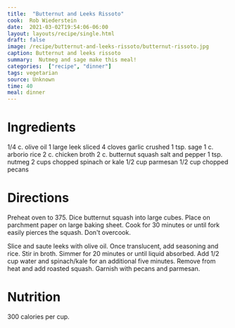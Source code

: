 ```yaml
---
title:  "Butternut and Leeks Rissoto"
cook:  Rob Wiederstein
date:  2021-03-02T19:54:06-06:00
layout: layouts/recipe/single.html
draft: false
image: /recipe/butternut-and-leeks-rissoto/butternut-rissoto.jpg
caption: Butternut and leeks rissoto
summary:  Nutmeg and sage make this meal!
categories:  ["recipe", "dinner"]
tags: vegetarian
source: Unknown
time: 40
meal: dinner
---
```


# Ingredients
1/4 c. olive oil
1 large leek sliced
4 cloves garlic crushed
1 tsp. sage
1 c. arborio rice
2 c. chicken broth
2 c. butternut squash
salt and pepper
1 tsp. nutmeg
2 cups chopped spinach or kale
1/2 cup parmesan
1/2 cup chopped pecans


# Directions

Preheat oven to 375.  Dice butternut squash into large cubes. Place on parchment paper on large baking sheet.  Cook for 30 minutes or until fork easily pierces the squash.  Don't overcook.

Slice and saute leeks with olive oil.  Once translucent, add seasoning and rice.  Stir in broth.  Simmer for 20 minutes or until liquid absorbed.  Add 1/2 cup water and spinach/kale for an additional five minutes.  Remove from heat and add roasted squash. Garnish with pecans and parmesan.

# Nutrition

300 calories per cup.
